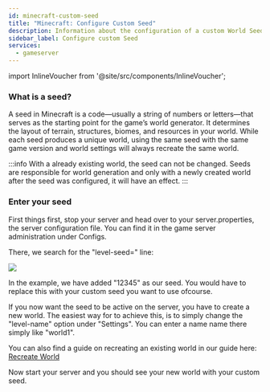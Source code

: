 ```yaml
---
id: minecraft-custom-seed
title: "Minecraft: Configure Custom Seed"
description: Information about the configuration of a custom World Seed for your Minecraft server from ZAP-Hosting - ZAP-Hosting.com documentation
sidebar_label: Configure custom Seed
services:
  - gameserver
---
```


import InlineVoucher from '@site/src/components/InlineVoucher';

### What is a seed?

A seed in Minecraft is a code—usually a string of numbers or letters—that serves as the starting point for the game’s world generator. It determines the layout of terrain, structures, biomes, and resources in your world. While each seed produces a unique world, using the same seed with the same game version and world settings will always recreate the same world.

:::info
With a already existing world, the seed can not be changed. Seeds are responsible for world generation and only with a newly created world after the seed was configured, it will have an effect.
:::

<InlineVoucher />

### Enter your seed

First things first, stop your server and head over to your server.properties, the server configuration file. You can find it in the game server administration under Configs.

There, we search for the "level-seed=" line:

![](https://screensaver01.zap-hosting.com/index.php/s/58xmKGA8YwQkjZp/preview)

In the example, we have added "12345" as our seed. You would have to replace this with your custom seed you want to use ofcourse.

If you now want the seed to be active on the server, you have to create a new world. The easiest way for to achieve this, is to simply change the "level-name" option under "Settings".
You can enter a name name there simply like "world1".

You can also find a guide on recreating an existing world in our guide here: [Recreate World](minecraft-worlds.md#recreate-the-world)

Now start your server and you should see your new world with your custom seed.


